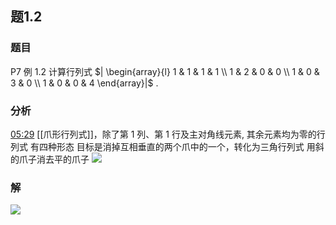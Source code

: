 ## 题1.2
### 题目
P7 例 1.2 计算行列式 $| \begin{array}{l} 1 & 1 & 1 & 1 \\  1 & 2 & 0 & 0 \\  1 & 0 & 3 & 0 \\  1 & 0 & 0 & 4 \end{array}|$ .
### 分析
[05:29](https://www.bilibili.com/video/BV1Ti421D727?p=8&t=329.866336#t=05:29.87) 
[[爪形行列式]]，除了第 1 列、第 1 行及主对角线元素, 其余元素均为零的行列式
有四种形态 
目标是消掉互相垂直的两个爪中的一个，转化为三角行列式 
用斜的爪子消去平的爪子
![](https://img.hwenyi.live/202405241940682.webp)
### 解
![](https://img.hwenyi.live/202405241949869.webp)